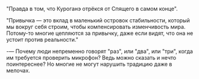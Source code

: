 "Правда в том, что Куроганэ отрёкся от Спящего в самом конце".

"Привычка — это вклад в маленький островок стабильности, который мы вокруг себя строим, чтобы компенсировать изменчивость мира. Потому-то многие цепляются за привычку, даже если видят, что она не устоит против реальности."

-— Почему люди непременно говорят "раз", или "два", или "три", когда им требуется проверить микрофон? Ведь можно сказать и нечто поинтереснее? Но многие не могут нарушить традицию даже в мелочах.
